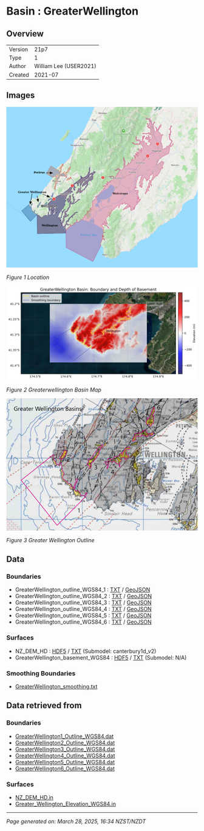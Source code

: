 # Basin : GreaterWellington

## Overview
|         |                     |
|---------|---------------------|
| Version | 21p7           |
| Type    | 1        |
| Author  | William Lee (USER2021)            |
| Created | 2021-07           |


## Images
![](../images/maps/NI_south.png)

*Figure 1 Location*

![](../images/regional/GreaterWellington_basin_map.png)

*Figure 2 Greaterwellington Basin Map*

![](../images/basins/greater_wellington_outline.png)

*Figure 3 Greater Wellington Outline*


## Data
### Boundaries
- GreaterWellington_outline_WGS84_1 : [TXT](../../velocity_modelling/data/regional/GreaterWellington/GreaterWellington_outline_WGS84_1.txt) / [GeoJSON](../../velocity_modelling/data/regional/GreaterWellington/GreaterWellington_outline_WGS84_1.geojson)
- GreaterWellington_outline_WGS84_2 : [TXT](../../velocity_modelling/data/regional/GreaterWellington/GreaterWellington_outline_WGS84_2.txt) / [GeoJSON](../../velocity_modelling/data/regional/GreaterWellington/GreaterWellington_outline_WGS84_2.geojson)
- GreaterWellington_outline_WGS84_3 : [TXT](../../velocity_modelling/data/regional/GreaterWellington/GreaterWellington_outline_WGS84_3.txt) / [GeoJSON](../../velocity_modelling/data/regional/GreaterWellington/GreaterWellington_outline_WGS84_3.geojson)
- GreaterWellington_outline_WGS84_4 : [TXT](../../velocity_modelling/data/regional/GreaterWellington/GreaterWellington_outline_WGS84_4.txt) / [GeoJSON](../../velocity_modelling/data/regional/GreaterWellington/GreaterWellington_outline_WGS84_4.geojson)
- GreaterWellington_outline_WGS84_5 : [TXT](../../velocity_modelling/data/regional/GreaterWellington/GreaterWellington_outline_WGS84_5.txt) / [GeoJSON](../../velocity_modelling/data/regional/GreaterWellington/GreaterWellington_outline_WGS84_5.geojson)
- GreaterWellington_outline_WGS84_6 : [TXT](../../velocity_modelling/data/regional/GreaterWellington/GreaterWellington_outline_WGS84_6.txt) / [GeoJSON](../../velocity_modelling/data/regional/GreaterWellington/GreaterWellington_outline_WGS84_6.geojson)

### Surfaces
- NZ_DEM_HD : [HDF5](../../velocity_modelling/data/global/surface/NZ_DEM_HD.h5) / [TXT](../../velocity_modelling/data/global/surface/NZ_DEM_HD.in) (Submodel: canterbury1d_v2)
- GreaterWellington_basement_WGS84 : [HDF5](../../velocity_modelling/data/regional/GreaterWellington/GreaterWellington_basement_WGS84.h5) / [TXT](../../velocity_modelling/data/regional/GreaterWellington/GreaterWellington_basement_WGS84.in) (Submodel: N/A)

### Smoothing Boundaries
- [GreaterWellington_smoothing.txt](../../velocity_modelling/data/regional/GreaterWellington/GreaterWellington_smoothing.txt)

## Data retrieved from
### Boundaries
- [GreaterWellington1_Outline_WGS84.dat](https://github.com/ucgmsim/Velocity-Model/tree/main/Data/Basins/Greater_Wellington_and_Porirua/v21p7/GreaterWellington1_Outline_WGS84.dat)
- [GreaterWellington2_Outline_WGS84.dat](https://github.com/ucgmsim/Velocity-Model/tree/main/Data/Basins/Greater_Wellington_and_Porirua/v21p7/GreaterWellington2_Outline_WGS84.dat)
- [GreaterWellington3_Outline_WGS84.dat](https://github.com/ucgmsim/Velocity-Model/tree/main/Data/Basins/Greater_Wellington_and_Porirua/v21p7/GreaterWellington3_Outline_WGS84.dat)
- [GreaterWellington4_Outline_WGS84.dat](https://github.com/ucgmsim/Velocity-Model/tree/main/Data/Basins/Greater_Wellington_and_Porirua/v21p7/GreaterWellington4_Outline_WGS84.dat)
- [GreaterWellington5_Outline_WGS84.dat](https://github.com/ucgmsim/Velocity-Model/tree/main/Data/Basins/Greater_Wellington_and_Porirua/v21p7/GreaterWellington5_Outline_WGS84.dat)
- [GreaterWellington6_Outline_WGS84.dat](https://github.com/ucgmsim/Velocity-Model/tree/main/Data/Basins/Greater_Wellington_and_Porirua/v21p7/GreaterWellington6_Outline_WGS84.dat)

### Surfaces
- [NZ_DEM_HD.in](https://github.com/ucgmsim/Velocity-Model/tree/main/Data/DEM/NZ_DEM_HD.in)
- [Greater_Wellington_Elevation_WGS84.in](https://github.com/ucgmsim/Velocity-Model/tree/main/Data/Basins/Greater_Wellington_and_Porirua/v21p7/Greater_Wellington_Elevation_WGS84.in)

---
*Page generated on: March 28, 2025, 16:34 NZST/NZDT*
